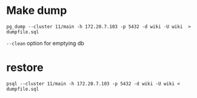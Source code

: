 # Make dump 
```
pg_dump --cluster 11/main -h 172.20.7.103 -p 5432 -d wiki -U wiki  > dumpfile.sql
```
`--clean` option for emptying db

# restore

```
psql --cluster 11/main -h 172.20.7.103 -p 5432 -d wiki -U wiki < dumpfile.sql
```